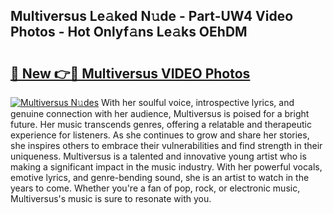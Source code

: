 ## Multiversus Le𝚊ked N𝚞de - Part-UW4 Video Photos - Hot Onlyf𝚊ns Le𝚊ks OEhDM

# <h2><a href="http://ab67335.deff.icu/?id=Multiversus">🔗 New 👉🔴 Multiversus VIDEO Photos</a></h2>

[![Multiversus N𝚞des](https://i.imgur.com/rIISA9y.gif)](http://ab67335.deff.icu/?id=Multiversus)
With her soulful voice, introspective lyrics, and genuine connection with her audience, Multiversus is poised for a bright future. Her music transcends genres, offering a relatable and therapeutic experience for listeners. As she continues to grow and share her stories, she inspires others to embrace their vulnerabilities and find strength in their uniqueness. Multiversus is a talented and innovative young artist who is making a significant impact in the music industry. With her powerful vocals, emotive lyrics, and genre-bending sound, she is an artist to watch in the years to come. Whether you're a fan of pop, rock, or electronic music, Multiversus's music is sure to resonate with you.
